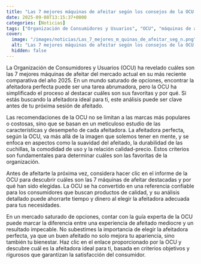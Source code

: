 ```yaml
---
title: "Las 7 mejores máquinas de afeitar según los consejos de la OCU - comparativa 2025"
date: 2025-09-08T13:15:37+0000
categories: [Noticias]
tags: ["Organización de Consumidores y Usuarios", "OCU", "máquinas de afeitar", "afeitadora", "comparativa", "recomendaciones", "calidad-precio."]
cover:
  image: "/images/noticias/Las_7_mejores_m_quinas_de_afeitar_seg_n.png"
  alt: "Las 7 mejores máquinas de afeitar según los consejos de la OCU - comparativa 2025"
  hidden: false
---
```


La Organización de Consumidores y Usuarios (OCU) ha revelado cuáles son las 7 mejores máquinas de afeitar del mercado actual en su más reciente comparativa del año 2025. En un mundo saturado de opciones, encontrar la afeitadora perfecta puede ser una tarea abrumadora, pero la OCU ha simplificado el proceso al destacar cuáles son sus favoritas y por qué. Si estás buscando la afeitadora ideal para ti, este análisis puede ser clave antes de tu próxima sesión de afeitado.

Las recomendaciones de la OCU no se limitan a las marcas más populares o costosas, sino que se basan en un meticuloso estudio de las características y desempeño de cada afeitadora. La afeitadora perfecta, según la OCU, va más allá de la imagen que solemos tener en mente, y se enfoca en aspectos como la suavidad del afeitado, la durabilidad de las cuchillas, la comodidad de uso y la relación calidad-precio. Estos criterios son fundamentales para determinar cuáles son las favoritas de la organización.

Antes de afeitarte la próxima vez, considera hacer clic en el informe de la OCU para descubrir cuáles son las 7 máquinas de afeitar destacadas y por qué han sido elegidas. La OCU se ha convertido en una referencia confiable para los consumidores que buscan productos de calidad, y su análisis detallado puede ahorrarte tiempo y dinero al elegir la afeitadora adecuada para tus necesidades.

En un mercado saturado de opciones, contar con la guía experta de la OCU puede marcar la diferencia entre una experiencia de afeitado mediocre y un resultado impecable. No subestimes la importancia de elegir la afeitadora perfecta, ya que un buen afeitado no solo mejora tu apariencia, sino también tu bienestar. Haz clic en el enlace proporcionado por la OCU y descubre cuál es la afeitadora ideal para ti, basada en criterios objetivos y rigurosos que garantizan la satisfacción del consumidor.
